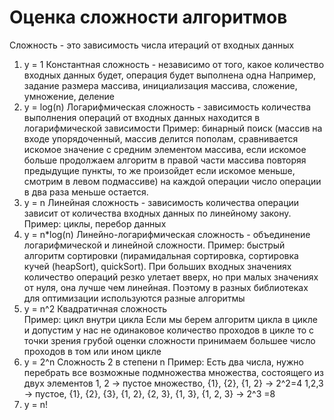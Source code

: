 # Оценка сложности алгоритмов

Сложность - это зависимость числа итераций от входных данных

1. y = 1
    Константная сложность - независимо от того, какое количество входных данных будет, операция будет выполнена одна
    Например, задание размера массива, инициализация массива, сложение, умножение, деление
2. y = log(n)
    Логарифмическая сложность - зависимость количества выполнения операций от входных данных находится в логарифмической зависимости 
    Пример: бинарный поиск (массив на входе упорядоченный, массив делится пополам, сравнивается искомое значение с средним элементом массива, если искомое больше продолжаем алгоритм в правой части массива повторяя предыдущие пункты, то же произойдет если искомое меньше, смотрим в левом подмассиве)
    на каждой операции число операции в два раза меньше остается.
3. y = n
    Линейная сложность - зависимость количества операции зависит от количества входных данных по линейному закону.
    Пример: циклы, перебор данных
4. y = n*log(n)
    Линейно-логарифмическая сложность - объединение логарифмической и линейной сложности.
    Пример: быстрый алгоритм сортировки (пирамидальная сортировка, сортировка кучей (heapSort), quickSort).
    При больших входных значениях количество операций резко улетает вверх, но при малых значениях от нуля, она лучше чем линейная. Поэтому в разных библиотеках для оптимизации используются разные алгоритмы
5. y = n^2
    Квадратичная сложность  
    Пример: цикл внутри цикла
    Если мы берем алгоритм цикла в цикле и допустим у нас не одинаковое количество проходов в цикле то с точки зрения грубой оценки сложности принимаем большее число проходов в том или ином цикле 
6. y = 2^n
    Сложность 2 в степени n
    Пример: Есть два числа, нужно перебрать все возможные подмножества множества, состоящего из двух элементов
    1, 2 -> пустое множество, {1}, {2}, {1, 2} -> 2^2=4
    1,2,3 -> пустое, {1}, {2}, {3}, {1, 2}, {2, 3}, {1, 3}, {1, 2, 3} -> 2^3 =8
7. y = n!
